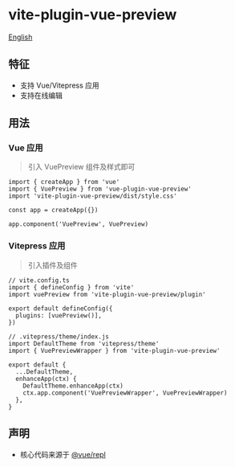 # vite-plugin-vue-preview

[English](./README.md)

## 特征

- 支持 Vue/Vitepress 应用
- 支持在线编辑

## 用法

### Vue 应用

> 引入 VuePreview 组件及样式即可

```TS
import { createApp } from 'vue'
import { VuePreview } from 'vue-plugin-vue-preview'
import 'vite-plugin-vue-preview/dist/style.css'

const app = createApp({})

app.component('VuePreview', VuePreview)
```

### Vitepress 应用

> 引入插件及组件

```TS
// vite.config.ts
import { defineConfig } from 'vite'
import vuePreview from 'vite-plugin-vue-preview/plugin'

export default defineConfig({
  plugins: [vuePreview()],
})

// .vitepress/theme/index.js
import DefaultTheme from 'vitepress/theme'
import { VuePreviewWrapper } from 'vite-plugin-vue-preview'

export default {
  ...DefaultTheme,
  enhanceApp(ctx) {
    DefaultTheme.enhanceApp(ctx)
    ctx.app.component('VuePreviewWrapper', VuePreviewWrapper)
  },
}
```

## 声明

- 核心代码来源于 [@vue/repl](https://github.com/vuejs/repl)
